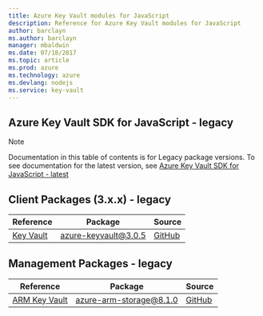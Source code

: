 ```yaml
---
title: Azure Key Vault modules for JavaScript
description: Reference for Azure Key Vault modules for JavaScript
author: barclayn
ms.author: barclayn
manager: mbaldwin
ms.date: 07/18/2017
ms.topic: article
ms.prod: azure
ms.technology: azure
ms.devlang: nodejs
ms.service: key-vault
---
```


## Azure Key Vault SDK for JavaScript - legacy

> [!NOTE]
> Documentation in this table of contents is for Legacy package versions. To see documentation for the latest version, see [Azure Key Vault SDK for JavaScript - latest](?view=az-js-keyvault-v4)

## Client Packages (3.x.x) - legacy

| Reference                                                                | Package                                                                      | Source                                                                                  |
|--------------------------------------------------------------------------|------------------------------------------------------------------------------|-----------------------------------------------------------------------------------------|
| [Key Vault](/javascript/api/overview/azure/keyvault/storage-blob-readme) | [azure-keyvault@3.0.5](https://www.npmjs.com/package/azure-keyvault/v/3.0.5) | [GitHub](https://github.com/Azure/azure-sdk-for-node/tree/master/lib/services/keyVault) |

## Management Packages - legacy

| Reference                                        | Package                                                                     | Source                                                                                            |
|--------------------------------------------------|-----------------------------------------------------------------------------|---------------------------------------------------------------------------------------------------|
| [ARM Key Vault](/javascript/api/azure-arm-storage) | [azure-arm-storage@8.1.0](https://www.npmjs.com/package/azure-arm-keyvault/v/1.2.0) | [GitHub](https://github.com/azure/azure-sdk-for-node/tree/master/lib/services/keyVaultManagement) ||
